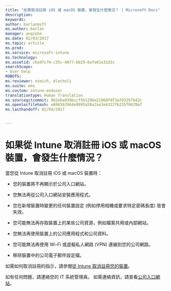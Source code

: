 ```yaml
---
title: "如果取消註冊 iOS 或 macOS 裝置，會發生什麼情況？ | Microsoft Docs"
description: 
keywords: 
author: barlanmsft
ms.author: barlan
manager: angrobe
ms.date: 02/03/2017
ms.topic: article
ms.prod: 
ms.service: microsoft-intune
ms.technology: 
ms.assetid: c6a97c74-c35c-4977-b925-6efe01e31d3c
searchScope:
- User help
ROBOTS: 
ms.reviewer: esmich, elocholi
ms.suite: ems
ms.custom: intune-enduser
translationtype: Human Translation
ms.sourcegitcommit: 9b2eba939bccf5b1296e21868fdf3af93297b42c
ms.openlocfilehash: e8065b2964e8995a58a2aa3e6322fb235f0829af
ms.lasthandoff: 02/04/2017


---
```



# <a name="what-happens-if-you-unenroll-your-ios-or-macos-device-from-intune"></a>如果從 Intune 取消註冊 iOS 或 macOS 裝置，會發生什麼情況？

當您從 Intune 取消註冊 iOS 或 macOS 裝置時：

-   您的裝置將不再顯示於公司入口網站。

-   您無法再從公司入口網站安裝應用程式。

-   您在新增裝置時變更的任何裝置設定 (例如停用相機或要求特定密碼長度) 皆會失效。

-   您可能無法再存取裝置上的某些公司資源，例如檔案共用或內部網站。

-   您無法再使用裝置上的公司應用程式和公司資料。

-   您可能無法再使用 Wi-Fi 或虛擬私人網路 (VPN) 連線到您的公司網路。

-   移除裝置中的公司電子郵件設定檔。

如需如何取消註冊的指示，請參閱[從 Intune 取消註冊您的裝置](unenroll-your-device-from-intune-ios.md)。

如有任何問題，請連絡您的 IT 系統管理員。 如需連絡資訊，請查看[公司入口網站](http://portal.manage.microsoft.com)。

